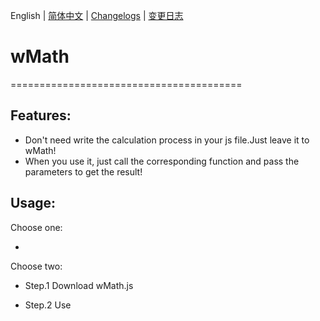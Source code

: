 English | [简体中文](./README_CN.md) | [Changelogs](./ChangeLogs_EN.md) | [变更日志](ChangeLogs_CN.md)

# wMath
========================================

## Features:

  - Don't need write the calculation process in your js file.Just leave it to wMath!
  - When you use it, just call the corresponding function and pass the parameters to get the result!

## Usage:

Choose one: 

  - <script src="http://raw.githack.com/Wuyingqwq/wMath/main/wMath/wMath.js"></script> 

Choose two: 

  - Step.1 Download wMath.js 

  - Step.2 Use <script> label introduce wMath.js
  

  
## Notices:
  - When you use the eq object,you must introduce Algebra.js.
  - Algebra.js:https://github.com/nicolewhite/algebra.js
